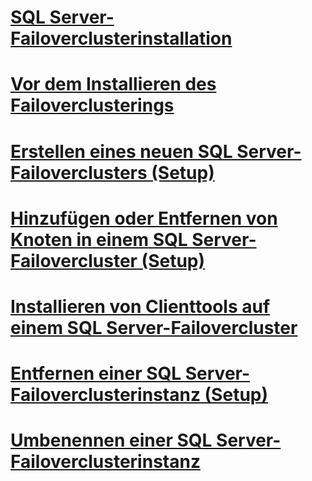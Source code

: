 # [SQL Server-Failoverclusterinstallation](sql-server-failover-cluster-installation.md)

# [Vor dem Installieren des Failoverclusterings](before-installing-failover-clustering.md)
# [Erstellen eines neuen SQL Server-Failoverclusters (Setup)](create-a-new-sql-server-failover-cluster-setup.md)
# [Hinzufügen oder Entfernen von Knoten in einem SQL Server-Failovercluster (Setup)](add-or-remove-nodes-in-a-sql-server-failover-cluster-setup.md)
# [Installieren von Clienttools auf einem SQL Server-Failovercluster](install-client-tools-on-a-sql-server-failover-cluster.md)
# [Entfernen einer SQL Server-Failoverclusterinstanz (Setup)](remove-a-sql-server-failover-cluster-instance-setup.md)
# [Umbenennen einer SQL Server-Failoverclusterinstanz](rename-a-sql-server-failover-cluster-instance.md)
